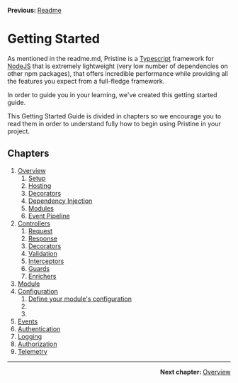 <p>
   <strong>Previous: </strong> <a href="../../README.md">Readme</a>
</p>

# Getting Started

As mentioned in the readme.md, Pristine is a [Typescript](https://www.typescriptlang.org) framework for [NodeJS](https://nodejs.org/en/) that is
extremely lightweight (very low number of dependencies on other npm packages), that offers incredible performance while
providing all the features you expect from a full-fledge framework.

In order to guide you in your learning, we've created this getting started guide.

This Getting Started Guide is divided in chapters so we encourage you to read them in order to understand fully how to
begin using Pristine in your project.

## Chapters

1. [Overview](01-overview/00.index.md)
    1. [Setup](01-overview/01.setup.md)
    2. [Hosting](01-overview/02.hosting.md)
    3. [Decorators](01-overview/03.decorators.md)
    4. [Dependency Injection](01-overview/04.dependency-injection.md)
    5. [Modules](01-overview/05.modules.md)
    6. [Event Pipeline](01-overview/06.event-pipeline.md)
2. [Controllers](02-controllers/00.index.md)
    1. [Request](02-controllers/02.request.md)
    2. [Response](02-controllers/03.response.md)
    3. [Decorators](02-controllers/04.decorators.md)
    4. [Validation](02-controllers/05.validation.md)
    5. [Interceptors](02-controllers/06.interceptors.md)
    6. [Guards](02-controllers/07.guards.md)
    7. [Enrichers](02-controllers/08.enrichers.md)
3. [Module](docs/getting-started/04-configuration/00.index.md)
4. [Configuration](docs/getting-started/04-configuration/00.index.md)
    1. [Define your module's configuration](docs/getting-started/04-configuration/)
    2. [](docs/getting-started/04-configuration/)
    3. [](docs/getting-started/04-configuration/)
5. [Events](docs/getting-started/05-events/00.index.md)
6. [Authentication](docs/getting-started/06-authentication/00.index.md)
7. [Logging](docs/getting-started/07-logging/00.index.md)
8. [Authorization](docs/getting-started/08-authorization/00.index.md)
9. [Telemetry](docs/getting-started/09-telemetry/00.index.md)

---

<p align="right">
   <strong>Next chapter: </strong> <a href="01-overview/00.index.md">Overview</a>
</p>
